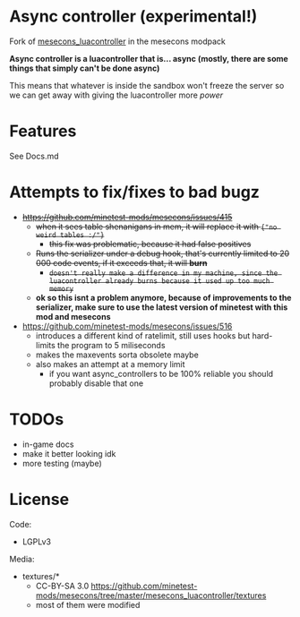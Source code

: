 # Async controller (experimental!)

Fork of [mesecons_luacontroller](https://github.com/minetest-mods/mesecons/tree/master/mesecons_luacontroller) in the mesecons modpack 

**Async controller is a luacontroller that is... async (mostly, there are some things that simply can't be done async)**

This means that whatever is inside the sandbox won't freeze the server
so we can get away with giving the luacontroller more *power*

# Features
  See Docs.md

# Attempts to fix/fixes to bad bugz
- ~~https://github.com/minetest-mods/mesecons/issues/415~~
    - ~~when it sees table shenanigans in mem, it will replace it with `{"no weird tables :/"}`~~
      - ~~this fix was problematic, because it had false positives~~
    - ~~Runs the serializer under a debug hook, that's currently limited to 20 000 code events, if it exceeds that, it will **burn**~~
      - ~~`doesn't really make a difference in my machine, since the luacontroller already burns because it used up too much memory`~~
    - **ok so this isnt a problem anymore, because of improvements to the serializer, make sure to use the latest version of minetest with this mod and mesecons**
- https://github.com/minetest-mods/mesecons/issues/516
  - introduces a different kind of ratelimit, still uses hooks but hard-limits the program to 5 miliseconds
  - makes the maxevents sorta obsolete maybe
  - also makes an attempt at a memory limit
    - if you want async_controllers to be 100% reliable you should probably disable that one

# TODOs

- in-game docs
- make it better looking idk
- more testing (maybe)

# License

Code:
- LGPLv3

Media:
- textures/*
  - CC-BY-SA 3.0 https://github.com/minetest-mods/mesecons/tree/master/mesecons_luacontroller/textures
  - most of them were modified
